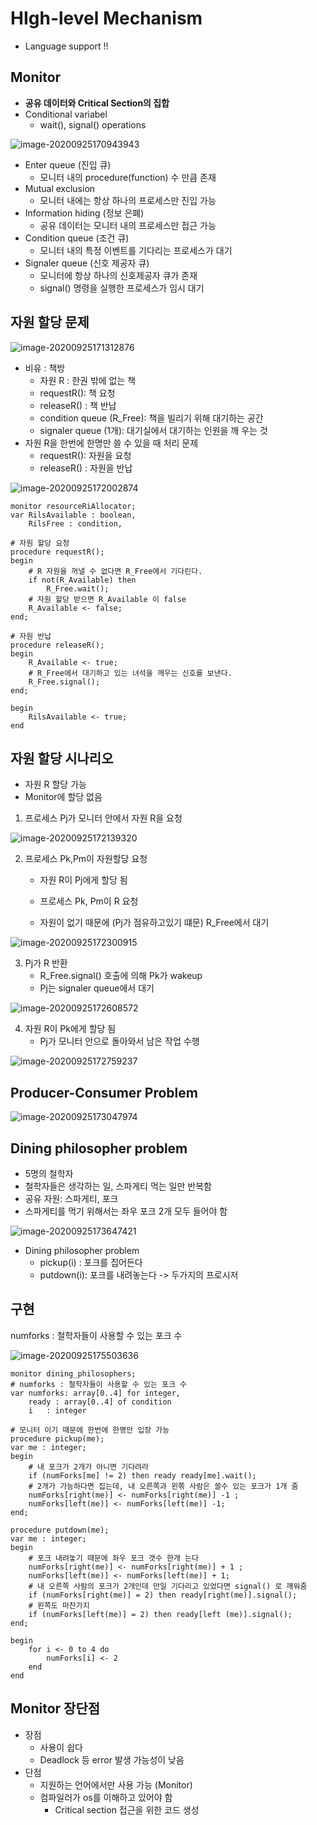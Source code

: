 # HIgh-level Mechanism

- Language support !!

## Monitor

- **공유 데이터와 Critical Section의 집합**
- Conditional variabel
  - wait(), signal() operations

![image-20200925170943943](.\images\image-20200925170943943.png)

- Enter queue (진입 큐)
  - 모니터 내의 procedure(function) 수 만큼 존재
- Mutual exclusion
  - 모니터 내에는 항상 하나의 프로세스만 진입 가능
- Information hiding (정보 은폐)
  - 공유 데이터는 모니터 내의 프로세스만 접근 가능
- Condition queue (조건 큐)
  - 모니터 내의 특정 이벤트를 기다리는 프로세스가 대기
- Signaler queue (신호 제공자 큐)
  - 모니터에 항상 하나의 신호제공자 큐가 존재
  - signal() 명령을 실행한 프로세스가 임시 대기

## 자원 할당 문제

![image-20200925171312876](.\images\image-20200925171312876.png)

- 비유 : 책방
  - 자원 R : 한권 밖에 없는 책
  - requestR(): 책 요청
  - releaseR() : 책 반납
  - condition queue (R_Free): 책을 빌리기 위해 대기하는 공간
  - signaler queue (1개): 대기실에서 대기하는 인원을 깨  우는 것 
- 자원 R을 한번에 한명만 쓸 수 있을 때 처리 문제
  - requestR(): 자원을 요청
  - releaseR() : 자원을 반납

![image-20200925172002874](.\images\image-20200925172002874.png)

```pseudocode
monitor resourceRiAllocator;
var RilsAvailable : boolean,
	RilsFree : condition,

# 자원 할당 요청
procedure requestR();
begin
	# R 자원을 꺼낼 수 없다면 R_Free에서 기다린다.
	if not(R_Available) then
		R_Free.wait();
	# 자원 할당 받으면 R_Available 이 false
	R_Available <- false;
end;

# 자원 반납 
procedure releaseR();
begin
	R_Available <- true;
	# R_Free에서 대기하고 있는 녀석을 깨우는 신호를 보낸다.
	R_Free.signal();
end;

begin
	RilsAvailable <- true;
end
```



## 자원 할당 시나리오

- 자원 R 할당 가능
- Monitor에 할당 없음

1. 프로세스 Pj가 모니터 안에서 자원 R을 요청

![image-20200925172139320](.\images\image-20200925172139320.png)

2. 프로세스 Pk,Pm이 자원할당 요청

   - 자원 R이 Pj에게 할당 됨
   - 프로세스 Pk, Pm이 R 요청

   - 자원이 없기 때문에 (Pj가 점유하고있기 떄문) R_Free에서 대기

![image-20200925172300915](.\images\image-20200925172300915.png)

3. Pj가 R 반환
   - R_Free.signal() 호출에 의해 Pk가 wakeup
   - Pj는 signaler queue에서 대기

![image-20200925172608572](.\images\image-20200925172608572.png)

4. 자원 R이 Pk에게 할당 됨
   - Pj가 모니터 안으로 돌아와서 남은 작업 수행

![image-20200925172759237](.\images\image-20200925172759237.png)

## Producer-Consumer Problem

![image-20200925173047974](.\images\image-20200925173047974.png)

 ## Dining philosopher problem

- 5명의 철학자
- 철학자들은 생각하는 일, 스파게티 먹는 일만 반복함
- 공유 자원: 스파게티, 포크
- 스파게티를 먹기 위해서는 좌우 포크 2개 모두 들어야 함

![image-20200925173647421](.\images\image-20200925173647421.png)

- Dining philosopher problem
  - pickup(i) : 포크를 집어든다
  - putdown(i): 포크를 내려놓는다  -> 두가지의 프로시저

## 구현

numforks : 철학자들이 사용할 수 있는 포크 수

![image-20200925175503636](.\images\image-20200925175503636.png)

```pseudocode
monitor dining_philosophers;
# numforks : 철학자들이 사용할 수 있는 포크 수
var numforks: array[0..4] for integer, 
	ready : array[0..4] of condition
	i  	: integer

# 모니터 이기 때문에 한번에 한명만 입장 가능
procedure pickup(me);
var me : integer;
begin
	# 내 포크가 2개가 아니면 기다려라
	if (numForks[me] != 2) then ready ready[me].wait();
	# 2개가 가능하다면 집는데, 내 오른쪽과 왼쪾 사람은 쓸수 있는 포크가 1개 줌
	numForks[right(me)] <- numForks[right(me)] -1 ;
	numForks[left(me)] <- numForks[left(me)] -1;
end;

procedure putdown(me);
var me : integer;
begin
	# 포크 내려놓기 때문에 좌우 포크 갯수 한개 는다
	numForks[right(me)] <- numForks[right(me)] + 1 ;
	numForks[left(me)] <- numForks[left(me)] + 1;
	# 내 오른쪽 사람의 포크가 2개인데 만일 기다리고 있었다면 signal() 로 깨워줌
	if (numForks[right(me)] = 2) then ready[right(me)].signal();
	# 왼쪽도 마찬가지
	if (numForks[left(me)] = 2) then ready[left (me)].signal();
end;

begin
	for i <- 0 to 4 do
		numForks[i] <- 2
	end
end
```



## Monitor 장단점

- 장점
  - 사용이 쉽다
  - Deadlock 등 error 발생 가능성이 낮음
- 단점
  - 지원하는 언어에서만 사용 가능 (Monitor)
  - 컴파일러가 os를 이해하고 있어야 함
    - Critical section 접근을 위한 코드 생성

